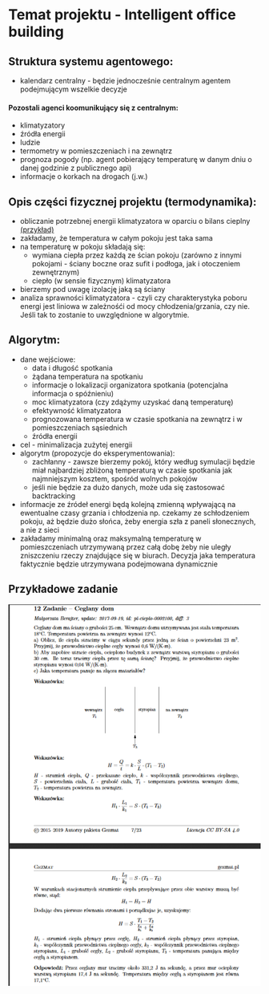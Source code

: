 # Temat projektu - Intelligent office building

## Struktura systemu agentowego:
  - kalendarz centralny - będzie jednocześnie centralnym agentem podejmującym wszelkie decyzje
  #### Pozostali agenci koomunikujący się z centralnym:
  - klimatyzatory
  - źródła energii
  - ludzie
  - termometry w pomieszczeniach i na zewnątrz
  - prognoza pogody (np. agent pobierający temperaturę w danym dniu o danej godzinie z publicznego api)
  - informacje o korkach na drogach (j.w.)
## Opis części fizycznej projektu (termodynamika):
  - obliczanie potrzebnej energii klimatyzatora w oparciu o bilans cieplny [(przykład)](#przykładowe-zadanie)    
  - zakładamy, że temperatura w całym pokoju jest taka sama
  - na temperaturę w pokoju składają się:
      + wymiana ciepła przez każdą ze ścian pokoju (zarówno z innymi pokojami - ściany boczne oraz sufit i podłoga, jak i otoczeniem zewnętrznym)
      + ciepło (w sensie fizycznym) klimatyzatora
  - bierzemy pod uwagę izolację jaką są ściany
  - analiza sprawności klimatyzatora - czyli czy charakterystyka poboru energi jest liniowa w zależnośći od mocy chłodzenia/grzania, czy nie. Jeśli tak to zostanie to uwzględnione w algorytmie.
## Algorytm:
  - dane wejściowe:
      + data i długość spotkania
      + żądana temperatura na spotkaniu
      + informacje o lokalizacji organizatora spotkania (potencjalna informacja o spóźnieniu)
      + moc klimatyzatora (czy zdążymy uzyskać daną temperaturę)
      + efektywność klimatyzatora
      + prognozowana temperatura w czasie spotkania na zewnątrz i w pomieszczeniach sąsiednich
      + źródła energii
  - cel - minimalizacja zużytej energii
  - algorytm (propozycje do eksperymentowania):
    + zachłanny - zawsze bierzemy pokój, który według symulacji będzie miał najbardziej zbliżoną temperaturą w czasie spotkania jak najmniejszym kosztem, spośród wolnych pokojów
    + jeśli nie będzie za dużo danych, może uda się zastosować backtracking
  - informacje ze źródeł energi będą kolejną zmienną wpływającą na ewentualne czasy grzania i chłodzenia np. czekamy ze schłodzeniem pokoju, aż będzie dużo słońca, żeby energia szła z paneli słonecznych, a nie z sieci
  - zakładamy minimalną oraz maksymalną temperaturę w pomieszczeniach utrzymywaną przez całą dobę żeby nie uległy zniszczeniu rzeczy znajdujące się w biurach. Decyzja jaka temperatura faktycznie będzie utrzymywana podejmowana dynamicznie

## Przykładowe zadanie
![1](zadanie_termo.png)